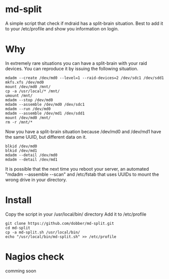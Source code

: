 md-split
========

A simple script that check if mdraid has a split-brain situation. 
Best to add it to your /etc/profile and show you information on login.

Why
========
In extremely rare situations you can have a split-brain with your raid devices. You can reproduce it by
issuing the following situation.

	mdadm --create /dev/md0 --level=1 --raid-devices=2 /dev/sdc1 /dev/sdd1
	mkfs.xfs /dev/md0
	mount /dev/md0 /mnt/
	cp -a /usr/local/* /mnt/
	umount /mnt/
	mdadm --stop /dev/md0
	mdadm --assemble /dev/md0 /dev/sdc1
	mdadm --run /dev/md0
	mdadm --assemble /dev/md1 /dev/sdd1
	mount /dev/md0 /mnt/
	rm -r /mnt/*

Now you have a split-brain situation because /dev/md0 and /dev/md1 have the same UUID, but different data on it.

	blkid /dev/md0
	blkid /dev/md1
	mdadm --detail /dev/md0
	mdadm --detail /dev/md1

It is possible that the next time you reboot your server, an automated "mdadm --assemble --scan" and /etc/fstab 
that uses UUIDs to mount the wrong drive in your directory.

Install
========
Copy the script in your /usr/local/bin/ directory
Add it to /etc/profile

	git clone https://github.com/dobber/md-split.git
	cd md-split
	cp -a md-split.sh /usr/local/bin/
	echo "/usr/local/bin/md-split.sh" >> /etc/profile

Nagios check
========
comming soon
